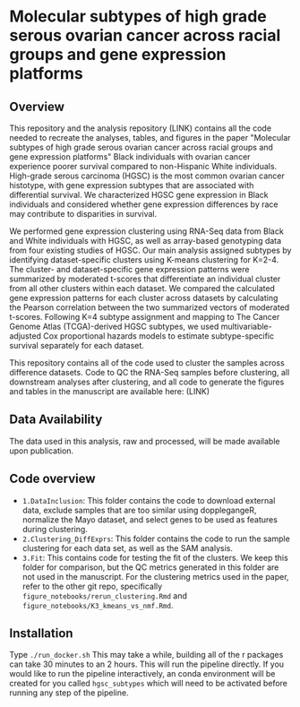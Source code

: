 # Molecular subtypes of high grade serous ovarian cancer across racial groups and gene expression platforms

## Overview
This repository and the analysis repository (LINK) contains all the code needed to recreate the analyses, tables, and figures in the paper "Molecular subtypes of high grade serous ovarian cancer across racial groups and gene expression platforms"
Black individuals with ovarian cancer experience poorer survival compared to non-Hispanic White individuals.
High-grade serous carcinoma (HGSC) is the most common ovarian cancer histotype, with gene expression subtypes that are associated with differential survival.
We characterized HGSC gene expression in Black individuals and considered whether gene expression differences by race may contribute to disparities in survival. 

We performed gene expression clustering using RNA-Seq data from Black and White individuals with HGSC, as well as array-based genotyping data from four existing studies of HGSC.
Our main analysis assigned subtypes by identifying dataset-specific clusters using K-means clustering for K=2-4.
The cluster- and dataset-specific gene expression patterns were summarized by moderated t-scores that differentiate an individual cluster from all other clusters within each dataset.
We compared the calculated gene expression patterns for each cluster across datasets by calculating the Pearson correlation between the two summarized vectors of moderated t-scores.
Following K=4 subtype assignment and mapping to The Cancer Genome Atlas (TCGA)-derived HGSC subtypes, we used multivariable-adjusted Cox proportional hazards models to estimate subtype-specific survival separately for each dataset. 

This repository contains all of the code used to cluster the samples across difference datasets. 
Code to QC the RNA-Seq samples before clustering, all downstream analyses after clustering, and all code to generate the figures and tables in the manuscript are available here: (LINK)


## Data Availability
The data used in this analysis, raw and processed, will be made available upon publication.

## Code overview
- `1.DataInclusion`: This folder contains the code to download external data, exclude samples that are too similar using dopplegangeR, normalize the Mayo dataset, and select genes to be used as features during clustering.
- `2.Clustering_DiffExprs`: This folder contains the code to run the sample clustering for each data set, as well as the SAM analysis.
- `3.Fit`: This contains code for testing the fit of the clusters. We keep this folder for comparison, but the QC metrics generated in this folder are not used in the manuscript. For the clustering metrics used in the paper, refer to the other git repo, specifically `figure_notebooks/rerun_clustering.Rmd` and `figure_notebooks/K3_kmeans_vs_nmf.Rmd`.

## Installation

Type `./run_docker.sh` This may take a while, building all of the r packages can take 30 minutes to an 2 hours. This will run the pipeline directly. If you would like to run the pipeline interactively, an conda environment will be created for you called `hgsc_subtypes` which will need to be activated before running any step of the pipeline.
